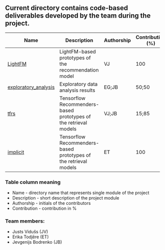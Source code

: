 
## Current directory contains code-based deliverables developed by the team during the project.
|Name|Description|Authorship|Contribution (%)|
|-|-|-|-|
|[LightFM](https://github.com/omegatro/IGP_2023/tree/main/notebooks/LightFM)|LightFM-based prototypes of the recommendation model|VJ|100|
|[exploratory_analysis](https://github.com/omegatro/IGP_2023/tree/main/notebooks/exploratory_analysis)|Exploratory data analysis results|EG;JB|50;50|
|[tfrs](https://github.com/omegatro/IGP_2023/tree/main/notebooks/tfrs)|Tensorflow Recommenders-based prototypes of the retrieval models|VJ;JB|15;85|
|[implicit](https://github.com/omegatro/IGP_2023/tree/main/notebooks/implicit)|Tensorflow Recommenders-based prototypes of the retrieval models|ET|100|
### Table column meaning
- Name - directory name that represents single module of the project
- Description - short description of the project module
- Authorship - initials of the contributors
- Contribution - contribution in %

### Team members:
  - Justs Vidušs (JV)
  - Erika Todjēre (ET)
  - Jevgenijs Bodrenko (JB)

